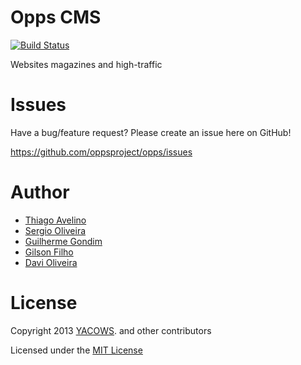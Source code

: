 # Opps CMS

[![Build Status](https://travis-ci.org/oppsproject/opps.png)](https://travis-ci.org/oppsproject/opps)

Websites magazines and high-traffic


# Issues

Have a bug/feature request? Please create an issue here on GitHub!

https://github.com/oppsproject/opps/issues


# Author

* [Thiago Avelino](https://github.com/avelino)
* [Sergio Oliveira](https://github.com/seocam)
* [Guilherme Gondim](https://github.com/semente)
* [Gilson Filho](https://github.com/gilsondev)
* [Davi Oliveira](https://github.com/arloc)


# License

Copyright 2013 [YACOWS](http://yacows.com.br/). and other contributors

Licensed under the [MIT License](http://github.com/oppsproject/opps/raw/master/LICENSE)
